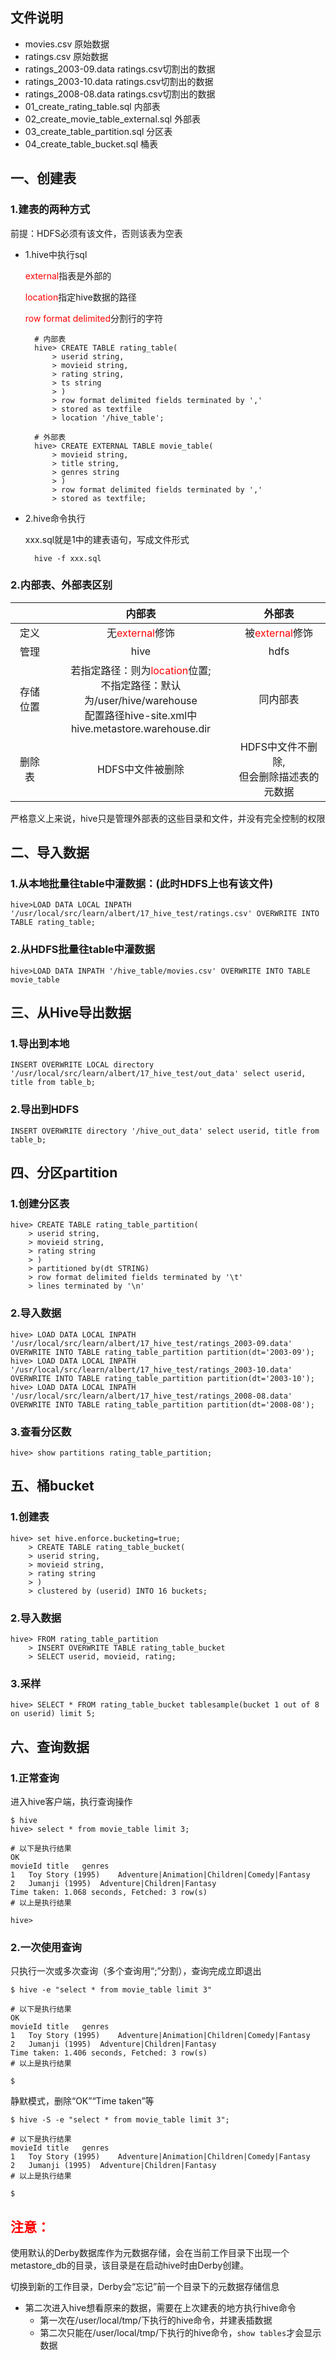 ## 文件说明
- movies.csv 原始数据
- ratings.csv	原始数据
- ratings_2003-09.data	ratings.csv切割出的数据
- ratings_2003-10.data	ratings.csv切割出的数据
- ratings_2008-08.data	ratings.csv切割出的数据
- 01_create_rating_table.sql	内部表
- 02_create_movie_table_external.sql	外部表
- 03_create_table_partition.sql	分区表
- 04_create_table_bucket.sql	桶表

## 一、创建表
### 1.建表的两种方式

前提：HDFS必须有该文件，否则该表为空表

- 1.hive中执行sql
	
	<font color=red>external</font>指表是外部的

	<font color=red>location</font>指定hive数据的路径

	<font color=red>row format delimited</font>分割行的字符

		# 内部表
		hive> CREATE TABLE rating_table(
			> userid string,
			> movieid string,
			> rating string,
			> ts string
			> )
			> row format delimited fields terminated by ','
			> stored as textfile
			> location '/hive_table';

		# 外部表 
		hive> CREATE EXTERNAL TABLE movie_table(
			> movieid string,
			> title string,
			> genres string
			> )
			> row format delimited fields terminated by ','
			> stored as textfile;

- 2.hive命令执行
	
	xxx.sql就是1中的建表语句，写成文件形式

		hive -f xxx.sql


### 2.内部表、外部表区别

|| 内部表 | 外部表 |
|:-:|:-:|:-:|
| 定义 | 无<font color=red>external</font>修饰 | 被<font color=red>external</font>修饰 |
| 管理 | hive | hdfs |
| 存储位置 | 若指定路径：则为<font color=red>location</font>位置;</br>不指定路径：默认为/user/hive/warehouse</br> 配置路径hive-site.xml中<br>hive.metastore.warehouse.dir | 同内部表 |
| 删除表 | HDFS中文件被删除 | HDFS中文件不删除,</br>但会删除描述表的元数据 |

严格意义上来说，hive只是管理外部表的这些目录和文件，并没有完全控制的权限

## 二、导入数据 

### 1.从本地批量往table中灌数据：(此时HDFS上也有该文件)

	hive>LOAD DATA LOCAL INPATH '/usr/local/src/learn/albert/17_hive_test/ratings.csv' OVERWRITE INTO TABLE rating_table;

### 2.从HDFS批量往table中灌数据

	hive>LOAD DATA INPATH '/hive_table/movies.csv' OVERWRITE INTO TABLE movie_table

## 三、从Hive导出数据
### 1.导出到本地

	INSERT OVERWRITE LOCAL directory '/usr/local/src/learn/albert/17_hive_test/out_data' select userid, title from table_b;

### 2.导出到HDFS
	
	INSERT OVERWRITE directory '/hive_out_data' select userid, title from table_b;

## 四、分区partition
### 1.创建分区表

	hive> CREATE TABLE rating_table_partition(
		> userid string,
		> movieid string,
		> rating string
		> )
		> partitioned by(dt STRING)
		> row format delimited fields terminated by '\t'
		> lines terminated by '\n'
		
### 2.导入数据

	hive> LOAD DATA LOCAL INPATH '/usr/local/src/learn/albert/17_hive_test/ratings_2003-09.data' OVERWRITE INTO TABLE rating_table_partition partition(dt='2003-09');
	hive> LOAD DATA LOCAL INPATH '/usr/local/src/learn/albert/17_hive_test/ratings_2003-10.data' OVERWRITE INTO TABLE rating_table_partition partition(dt='2003-10');
	hive> LOAD DATA LOCAL INPATH '/usr/local/src/learn/albert/17_hive_test/ratings_2008-08.data' OVERWRITE INTO TABLE rating_table_partition partition(dt='2008-08');

### 3.查看分区数
	
	hive> show partitions rating_table_partition;

## 五、桶bucket

### 1.创建表

	hive> set hive.enforce.bucketing=true;
		> CREATE TABLE rating_table_bucket(
		> userid string,
		> movieid string,
		> rating string
		> )
		> clustered by (userid) INTO 16 buckets;

### 2.导入数据

	hive> FROM rating_table_partition
		> INSERT OVERWRITE TABLE rating_table_bucket
		> SELECT userid, movieid, rating;
		
### 3.采样

	hive> SELECT * FROM rating_table_bucket tablesample(bucket 1 out of 8 on userid) limit 5;

## 六、查询数据

### 1.正常查询
进入hive客户端，执行查询操作
	
	$ hive
	hive> select * from movie_table limit 3;

	# 以下是执行结果
	OK
	movieId	title	genres
	1	Toy Story (1995)	Adventure|Animation|Children|Comedy|Fantasy
	2	Jumanji (1995)	Adventure|Children|Fantasy
	Time taken: 1.068 seconds, Fetched: 3 row(s)
	# 以上是执行结果

	hive> 

### 2.一次使用查询

只执行一次或多次查询（多个查询用“;”分割），查询完成立即退出

	$ hive -e "select * from movie_table limit 3"	

	# 以下是执行结果
	OK
	movieId	title	genres
	1	Toy Story (1995)	Adventure|Animation|Children|Comedy|Fantasy
	2	Jumanji (1995)	Adventure|Children|Fantasy
	Time taken: 1.406 seconds, Fetched: 3 row(s)
	# 以上是执行结果

	$ 

静默模式，删除“OK”“Time taken”等

	$ hive -S -e "select * from movie_table limit 3";

	# 以下是执行结果
	movieId	title	genres
	1	Toy Story (1995)	Adventure|Animation|Children|Comedy|Fantasy
	2	Jumanji (1995)	Adventure|Children|Fantasy
	# 以上是执行结果

	$ 

## <font color=red>注意：</font>
使用默认的Derby数据库作为元数据存储，会在当前工作目录下出现一个metastore_db的目录，该目录是在启动hive时由Derby创建。

切换到新的工作目录，Derby会“忘记”前一个目录下的元数据存储信息

- 第二次进入hive想看原来的数据，需要在上次建表的地方执行hive命令
	- 第一次在/user/local/tmp/下执行的hive命令，并建表插数据
	- 第二次只能在/user/local/tmp/下执行的hive命令，`show tables`才会显示数据
